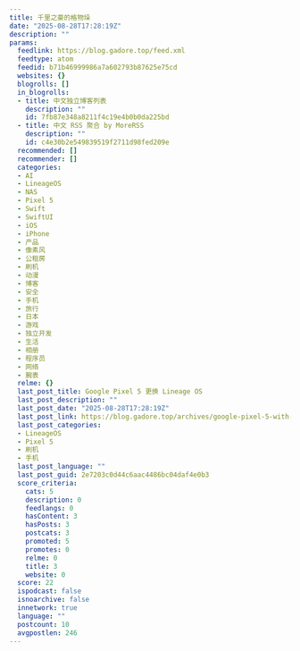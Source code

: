 ```yaml
---
title: 千里之豪的格物垛
date: "2025-08-28T17:28:19Z"
description: ""
params:
  feedlink: https://blog.gadore.top/feed.xml
  feedtype: atom
  feedid: b71b46999986a7a602793b87625e75cd
  websites: {}
  blogrolls: []
  in_blogrolls:
  - title: 中文独立博客列表
    description: ""
    id: 7fb87e348a8211f4c19e4b0b0da225bd
  - title: 中文 RSS 聚合 by MoreRSS
    description: ""
    id: c4e30b2e549839519f2711d98fed209e
  recommended: []
  recommender: []
  categories:
  - AI
  - LineageOS
  - NAS
  - Pixel 5
  - Swift
  - SwiftUI
  - iOS
  - iPhone
  - 产品
  - 像素风
  - 公租房
  - 刷机
  - 动漫
  - 博客
  - 安全
  - 手机
  - 旅行
  - 日本
  - 游戏
  - 独立开发
  - 生活
  - 相册
  - 程序员
  - 网络
  - 腕表
  relme: {}
  last_post_title: Google Pixel 5 更换 Lineage OS
  last_post_description: ""
  last_post_date: "2025-08-28T17:28:19Z"
  last_post_link: https://blog.gadore.top/archives/google-pixel-5-with-lineage-os/
  last_post_categories:
  - LineageOS
  - Pixel 5
  - 刷机
  - 手机
  last_post_language: ""
  last_post_guid: 2e7203c0d44c6aac4486bc04daf4e0b3
  score_criteria:
    cats: 5
    description: 0
    feedlangs: 0
    hasContent: 3
    hasPosts: 3
    postcats: 3
    promoted: 5
    promotes: 0
    relme: 0
    title: 3
    website: 0
  score: 22
  ispodcast: false
  isnoarchive: false
  innetwork: true
  language: ""
  postcount: 10
  avgpostlen: 246
---
```

